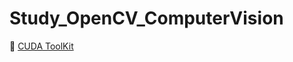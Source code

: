 # Study_OpenCV_ComputerVision

🎲 [CUDA ToolKit]("https://developer.nvidia.com/cuda-downloads?target_os=Windows&target_arch=x86_64&target_version=10&target_type=exe_local")
